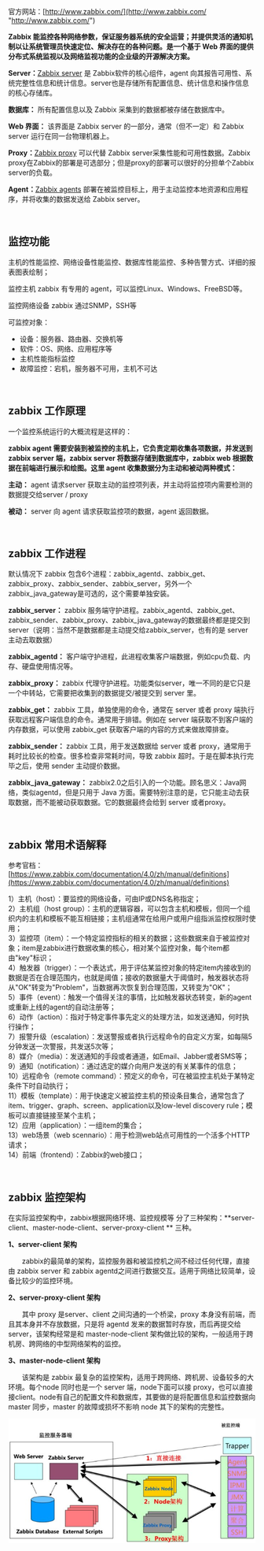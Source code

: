 

官方网站：[http://www.zabbix.com/](http://www.zabbix.com/ "http://www.zabbix.com/")  

**Zabbix 能监控各种网络参数，保证服务器系统的安全运营；并提供灵活的通知机制以让系统管理员快速定位、解决存在的各种问题。是一个基于 Web 界面的提供分布式系统监视以及网络监视功能的企业级的开源解决方案。**

**Server：**​[Zabbix server](https://www.zabbix.com/documentation/4.0/zh/manual/concepts/server) 是 Zabbix软件的核心组件，agent 向其报告可用性、系统完整性信息和统计信息。server也是存储所有配置信息、统计信息和操作信息的核心存储库。

**数据库：** 所有配置信息以及 Zabbix 采集到的数据都被存储在数据库中。

**Web 界面：** 该界面是 Zabbix server 的一部分，通常（但不一定）和 Zabbix server 运行在同一台物理机器上。

**Proxy：**​[Zabbix proxy](https://www.zabbix.com/documentation/4.0/zh/manual/concepts/proxy) 可以代替 Zabbix server采集性能和可用性数据。Zabbix proxy在Zabbix的部署是可选部分；但是proxy的部署可以很好的分担单个Zabbix server的负载。

**Agent：**​[Zabbix agents](https://www.zabbix.com/documentation/4.0/zh/manual/concepts/agent) 部署在被监控目标上，用于主动监控本地资源和应用程序，并将收集的数据发送给 Zabbix server。

‍

## 监控功能

主机的性能监控、网络设备性能监控、数据库性能监控、多种告警方式、详细的报表图表绘制；

监控主机 zabbix 有专用的 agent，可以监控Linux、Windows、FreeBSD等。

监控网络设备 zabbix 通过SNMP，SSH等

可监控对象：

- 设备：服务器、路由器、交换机等
- 软件：OS、网络、应用程序等
- 主机性能指标监控
- 故障监控：宕机，服务器不可用，主机不可达

‍

## zabbix 工作原理

一个监控系统运行的大概流程是这样的：

**zabbix agent  需要安装到被监控的主机上，它负责定期收集各项数据，并发送到 zabbix server 端，zabbix server  将数据存储到数据库中，zabbix web 根据数据在前端进行展示和绘图。这里 agent 收集数据分为主动和被动两种模式：**

**主动：** agent 请求server 获取主动的监控项列表，并主动将监控项内需要检测的数据提交给server / proxy

**被动：** server 向 agent 请求获取监控项的数据，agent 返回数据。

‍

## zabbix 工作进程

默认情况下 zabbix 包含6个进程：zabbix_agentd、zabbix_get、zabbix_proxy、zabbix_sender、zabbix_server，另外一个zabbix_java_gateway是可选的，这个需要单独安装。

**zabbix_server：** zabbix  服务端守护进程。zabbix_agentd、zabbix_get、zabbix_sender、zabbix_proxy、zabbix_java_gateway的数据最终都是提交到server（说明：当然不是数据都是主动提交给zabbix_server，也有的是  server 主动去取数据）

**zabbix_agentd：** 客户端守护进程，此进程收集客户端数据，例如cpu负载、内存、硬盘使用情况等。

**zabbix_proxy：** zabbix 代理守护进程。功能类似server，唯一不同的是它只是一个中转站，它需要把收集到的数据提交/被提交到 server 里。

**zabbix_get：** zabbix 工具，单独使用的命令，通常在 server 或者 proxy 端执行获取远程客户端信息的命令。通常用于排错。例如在 server 端获取不到客户端的内存数据，可以使用 zabbix_get 获取客户端的内容的方式来做故障排查。

**zabbix_sender：** zabbix 工具，用于发送数据给 server 或者 proxy，通常用于耗时比较长的检查。很多检查非常耗时间，导致 zabbix 超时。于是在脚本执行完毕之后，使用 sender 主动提价数据。

**zabbix_java_gateway：** zabbix2.0之后引入的一个功能。顾名思义：Java网络，类似agentd，但是只用于 Java 方面。需要特别注意的是，它只能主动去获取数据，而不能被动获取数据。它的数据最终会给到 server 或者proxy。

‍

## zabbix 常用术语解释

参考官档：[https://www.zabbix.com/documentation/4.0/zh/manual/definitions](https://www.zabbix.com/documentation/4.0/zh/manual/definitions)

1）主机（host）：要监控的网络设备，可由IP或DNS名称指定；  
2）主机组（host group）：主机的逻辑容器，可以包含主机和模板，但同一个组织内的主机和模板不能互相链接；主机组通常在给用户或用户组指派监控权限时使用；  
3）监控项（item）：一个特定监控指标的相关的数据；这些数据来自于被监控对象；item是zabbix进行数据收集的核心，相对某个监控对象，每个item都由"key"标识；  
4）触发器（trigger）：一个表达式，用于评估某监控对象的特定item内接收到的数据是否在合理范围内，也就是阈值；接收的数据量大于阈值时，触发器状态将从"OK"转变为"Problem"，当数据再次恢复到合理范围，又转变为"OK"；  
5）事件（event）：触发一个值得关注的事情，比如触发器状态转变，新的agent或重新上线的agent的自动注册等；  
6）动作（action）：指对于特定事件事先定义的处理方法，如发送通知，何时执行操作；  
7）报警升级（escalation）：发送警报或者执行远程命令的自定义方案，如每隔5分钟发送一次警报，共发送5次等；  
8）媒介（media）：发送通知的手段或者通道，如Email、Jabber或者SMS等；  
9）通知（notification）：通过选定的媒介向用户发送的有关某事件的信息；  
10）远程命令（remote command）：预定义的命令，可在被监控主机处于某特定条件下时自动执行；  
11）模板（template）：用于快速定义被监控主机的预设条目集合，通常包含了item、trigger、graph、screen、application以及low-level discovery rule；模板可以直接链接至某个主机；  
12）应用（application）：一组item的集合；  
13）web场景（web scennario）：用于检测web站点可用性的一个活多个HTTP请求；  
14）前端（frontend）：Zabbix的web接口；

‍

## zabbix 监控架构

在实际监控架构中，zabbix根据网络环境、监控规模等 分了三种架构：**server-client、master-node-client、server-proxy-client ** 三种。

**1、server-client 架构**

　　zabbix的最简单的架构，监控服务器和被监控机之间不经过任何代理，直接由 zabbix server 和 zabbix agentd之间进行数据交互。适用于网络比较简单，设备比较少的监控环境。

**2、server-proxy-client 架构**

　　其中 proxy 是server、client 之间沟通的一个桥梁，proxy 本身没有前端，而且其本身并不存放数据，只是将  agentd 发来的数据暂时存放，而后再提交给server，该架构经常是和 master-node-client  架构做比较的架构，一般适用于跨机房、跨网络的中型网络架构的监控。

**3、master-node-client 架构**

　　该架构是 zabbix 最复杂的监控架构，适用于跨网络、跨机房、设备较多的大环境。每个node 同时也是一个 server  端，node下面可以接 proxy，也可以直接接client。node有自己的配置文件和数据库，其要做的是将配置信息和监控数据向 master  同步，master 的故障或损坏不影响 node 其下的架构的完整性。

![](assets/net-img-1210730-20190509123042995-444551551-20230728100541-x8y7i3x.png)
